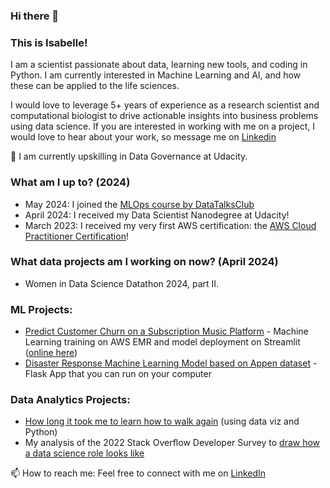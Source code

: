 ### Hi there 👋

### This is Isabelle! 

I am a scientist passionate about data, learning new tools, and coding in Python. I am currently interested in Machine Learning and AI, and how these can be applied to the life sciences.

I would love to leverage 5+ years of experience as a research scientist and computational biologist to drive actionable insights into business problems using data science. If you are interested in working with me on a project, I would love to hear about your work, so message me on [Linkedin](https://www.linkedin.com/in/isabellevea/)

🌱 I am currently upskilling in Data Governance at Udacity.

### What am I up to? (2024)
- May 2024: I joined the [MLOps course by DataTalksClub](https://github.com/DataTalksClub/mlops-zoomcamp)
- April 2024: I received my Data Scientist Nanodegree at Udacity!
- March 2023: I received my very first AWS certification: the [AWS Cloud Practitioner Certification](https://www.credly.com/badges/95f605e5-f63f-4cdd-80a8-8f5661bca9bd/public_url)!


### What data projects am I working on now? (April 2024)
- Women in Data Science Datathon 2024, part II. 



### ML Projects: 
- [Predict Customer Churn on a Subscription Music Platform](https://github.com/thecochenille/scaling-fishstick) - Machine Learning training on AWS EMR and model deployment on Streamlit ([online here](https://sparkify-churn-prediction.streamlit.app/))
- [Disaster Response Machine Learning Model based on Appen dataset](https://github.com/thecochenille/ML_AppenDisaster) - Flask App that you can run on your computer

### Data Analytics Projects: 
- [How long it took me to learn how to walk again](https://medium.com/@isabelle.vea/looking-at-recovery-from-my-lisfranc-foot-fracture-using-data-viz-and-moving-averages-37a71a192bd1) (using data viz and Python)
- My analysis of the 2022 Stack Overflow Developer Survey to [draw how a data science role looks like](https://medium.com/@isabelle.vea/draw-me-a-data-scientist-ff970301df04)


📫 How to reach me: Feel free to connect with me on [LinkedIn](https://www.linkedin.com/in/isabellevea/)

<!--
**thecochenille/thecochenille** is a ✨ _special_ ✨ repository because its `README.md` (this file) appears on your GitHub profile.

Here are some ideas to get you started:

- 🔭 I’m currently working on ...

- 👯 I’m looking to collaborate on ...
- 🤔 I’m looking for help with ...
- 💬 Ask me about ...

- 😄 Pronouns: ...
- ⚡ Fun fact: ...
-->

